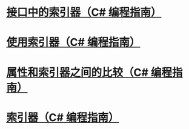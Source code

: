 # [接口中的索引器（C# 编程指南）](indexers-in-interfaces.md)
# [使用索引器（C# 编程指南）](using-indexers.md)
# [属性和索引器之间的比较（C# 编程指南）](comparison-between-properties-and-indexers.md)
# [索引器（C# 编程指南）](index.md)
